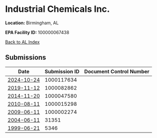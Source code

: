 # Industrial Chemicals Inc.

**Location:** Birmingham, AL

**EPA Facility ID:** 100000067438

[Back to AL Index](../../index.md)

## Submissions

| Date | Submission ID | Document Control Number |
|------|--------------|-------------------------|
| [2024-10-24](submissions/1000117634.md) | 1000117634 |  |
| [2019-11-12](submissions/1000082862.md) | 1000082862 |  |
| [2014-11-20](submissions/1000047580.md) | 1000047580 |  |
| [2010-08-11](submissions/1000015298.md) | 1000015298 |  |
| [2009-06-11](submissions/1000002274.md) | 1000002274 |  |
| [2004-06-11](submissions/31351.md) | 31351 |  |
| [1999-06-21](submissions/5346.md) | 5346 |  |
